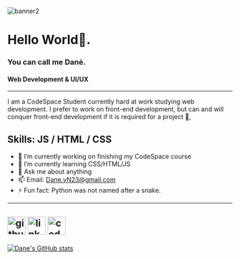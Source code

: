 ![banner2](https://github.com/user-attachments/assets/df3a6811-2f37-40e2-9db4-4ad6a890f59f)
# Hello World👋. 
### You can call me Dané.
#### Web Development & UI/UX
---
I am a CodeSpace Student currently hard at work studying web development. I prefer to work on front-end development, but can and will conquer  front-end development if it is required for a project 💪, 

Skills: JS / HTML / CSS
---
- 🔭 I’m currently working on finishing my CodeSpace course 
- 🌱 I’m currently learning CSS/HTML/JS 
- 💬 Ask me about anything 
- 📫 Email: Dane.vN23@gmail.com
- ⚡ Fun fact: Python was not named after a snake. 

---
[<img src='https://cdn.jsdelivr.net/npm/simple-icons@3.0.1/icons/github.svg' alt='github' height='40'>](https://github.com/https://github.com/DaneVN)  [<img src='https://cdn.jsdelivr.net/npm/simple-icons@3.0.1/icons/linkedin.svg' alt='linkedin' height='40'>](https://www.linkedin.com/in/www.linkedin.com/in/dané-van-niekerk-8a1982317/)  [<img src='https://cdn.jsdelivr.net/npm/simple-icons@3.0.1/icons/codepen.svg' alt='codepen' height='40'>](https://codepen.io/https://codepen.io/DaneVN)  
---
<!--[![trophy](https://github-profile-trophy.vercel.app/?username=https://github.com/DaneVN)](https://github.com/ryo-ma/github-profile-trophy)

[![Top Langs](https://github-readme-stats.![banner2](https://github.com/user-attachments/assets/d2ab6a15-06a3-4507-96ee-bb7aa8e00774)
![banner1](https://github.com/user-attachments/assets/b2983829-4973-46d7-bbcc-394bb6c78a88)
vercel.app/api/top-langs/?username=https://github.com/DaneVN)](https://github.com/anuraghazra/github-readme-stats)-->

[![Dane's GitHub stats](https://github-readme-stats.vercel.app/api?username=DaneVN)](https://github.com/DaneVN/github-readme-stats)

